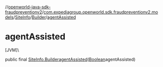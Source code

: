 //[openworld-java-sdk-fraudpreventionv2](../../../../index.md)/[com.expediagroup.openworld.sdk.fraudpreventionv2.models](../../index.md)/[SiteInfo](../index.md)/[Builder](index.md)/[agentAssisted](agent-assisted.md)

# agentAssisted

[JVM]\

public final [SiteInfo.Builder](index.md)[agentAssisted](agent-assisted.md)([Boolean](https://docs.oracle.com/javase/8/docs/api/java/lang/Boolean.html)agentAssisted)
